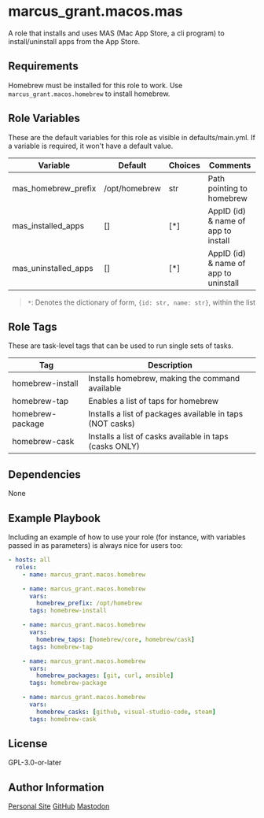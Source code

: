 # marcus_grant.macos.mas

A role that installs and uses MAS (Mac App Store, a cli program)
to install/uninstall apps from the App Store.

## Requirements

Homebrew must be installed for this role to work.
Use `marcus_grant.macos.homebrew` to install homebrew.

## Role Variables

These are the default variables for this role as visible in defaults/main.yml.
If a variable is required, it won't have a default value.

| Variable             | Default       | Choices | Comments                              |
| -------------------- | ------------- | ------- | ------------------------------------- |
| mas_homebrew_prefix  | /opt/homebrew | str     | Path pointing to homebrew             |
| mas_installed_apps   | []            | [*]     | AppID (id) & name of app to install   |
| mas_uninstalled_apps | []            | [*]     | AppID (id) & name of app to uninstall |

> `*`: Denotes the dictionary of form, `{id: str, name: str}`, within the list


## Role Tags

These are task-level tags that can be used to run single sets of tasks.

| Tag              | Description                                               |
| ---------------- | --------------------------------------------------------- |
| homebrew-install | Installs homebrew, making the command available           |
| homebrew-tap     | Enables a list of taps for homebrew                       |
| homebrew-package | Installs a list of packages available in taps (NOT casks) |
| homebrew-cask    | Installs a list of casks available in taps (casks ONLY)   |

## Dependencies

None

## Example Playbook

Including an example of how to use your role (for instance, with variables passed in as parameters) is always nice for users too:

```yaml
- hosts: all
  roles:
    - name: marcus_grant.macos.homebrew

    - name: marcus_grant.macos.homebrew
      vars:
        homebrew_prefix: /opt/homebrew
      tags: homebrew-install

    - name: marcus_grant.macos.homebrew
      vars:
        homebrew_taps: [homebrew/core, homebrew/cask]
      tags: homebrew-tap

    - name: marcus_grant.macos.homebrew
      vars:
        homebrew_packages: [git, curl, ansible]
      tags: homebrew-package

    - name: marcus_grant.macos.homebrew
      vars:
        homebrew_casks: [github, visual-studio-code, steam]
      tags: homebrew-cask
```

## License

GPL-3.0-or-later

## Author Information

[Personal Site](https://marcusgrant.me)
[GitHub](https://github.com/marcus-grant)
[Mastodon](https://fosstodon.org/@marcusgrant)
